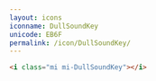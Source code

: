 ```yaml
---
layout: icons
iconname: DullSoundKey
unicode: EB6F
permalink: /icon/DullSoundKey/
---
```


``` html
<i class="mi mi-DullSoundKey"></i>
```
